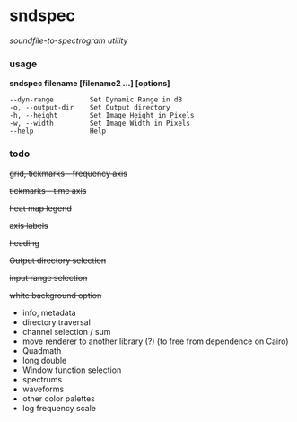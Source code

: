 # sndspec
*soundfile-to-spectrogram utility*

### usage

**sndspec filename [filename2 ...] [options]**

~~~
--dyn-range         Set Dynamic Range in dB
-o, --output-dir    Set Output directory
-h, --height        Set Image Height in Pixels
-w, --width         Set Image Width in Pixels
--help              Help
~~~

### todo

~~grid, tickmarks - frequency axis~~

~~tickmarks - time axis~~

~~heat map legend~~

~~axis labels~~

~~heading~~

~~Output directory selection~~

~~input range selection~~

~~white background option~~

- info, metadata
- directory traversal
- channel selection / sum
- move renderer to another library (?) (to free from dependence on Cairo)
- Quadmath
- long double
- Window function selection
- spectrums
- waveforms
- other color palettes
- log frequency scale

